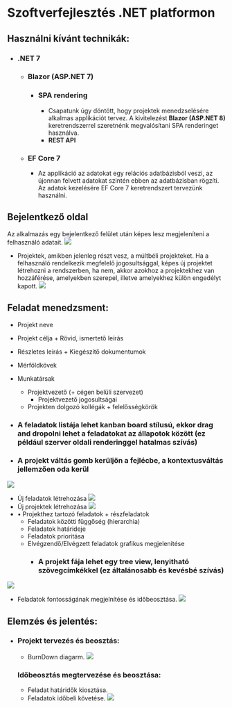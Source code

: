 # Szoftverfejlesztés .NET platformon

## Használni kívánt technikák:
* ### .NET 7
    * ### Blazor (ASP.NET 7)
        * ### SPA rendering
            * Csapatunk úgy döntött, hogy projektek menedzselésére alkalmas applikációt tervez. A kivitelezést **Blazor (ASP.NET 8)** keretrendszerrel szeretnénk megvalósítani SPA renderinget használva.
            * **REST API**

    * ### EF Core 7
        * Az applikáció az adatokat egy relációs adatbázisból veszi, az újonnan felvett adatokat szintén ebben az adatbázisban rögzíti. Az adatok kezelésére EF Core 7 keretrendszert tervezünk használni. 

## Bejelentkező oldal
Az alkalmazás egy bejelentkező felület után képes lesz megjeleníteni a felhasználó adatait.
![](WireFrames/Login.png)
* Projektek, amikben jelenleg részt vesz, a múltbéli projekteket.
Ha a felhasználó rendelkezik megfelelő jogosultsággal, képes új projektet létrehozni a rendszerben, ha nem, akkor azokhoz a projektekhez van hozzáférése, amelyekben szerepel, illetve amelyekhez külön engedélyt kapott. 
![](WireFrames/UserPage.png)

## Feladat menedzsment:
* Projekt neve
* Projekt célja + Rövid, ismertető leírás
* Részletes leírás + Kiegészítő dokumentumok
* Mérföldkövek
* Munkatársak
    * Projektvezető (+ cégen belüli szervezet)
        * Projektvezető jogosultságai
    * Projekten dolgozó kollégák + felelősségkörök

* ### **A feladatok listája lehet kanban board stílusú, ekkor drag and dropolni lehet a feladatokat az állapotok között (ez például szerver oldali renderinggel hatalmas szívás)**
* ### **A projekt váltás gomb kerüljön a fejlécbe, a kontextusváltás jellemzően oda kerül**
![](WireFrames/Tasks.png)
* Új feladatok létrehozása
![](WireFrames/Task.png)
* Új projektek létrehozása
![](WireFrames/NewProject.png)
* •	Projekthez tartozó feladatok + részfeladatok
    * Feladatok közötti függőség (hierarchia)
    * Feladatok határideje
    * Feladatok prioritása
    * Elvégzendő/Elvégzett feladatok grafikus megjelenítése
        * ### **A projekt fája lehet egy tree view, lenyitható szövegcímkékkel (ez általánosabb és kevésbé szívás)**
![](WireFrames/ProjectTracking.png)
* Feladatok fontosságának megjelnítése és időbeosztása.
![](WireFrames/ProjectList.png)


## Elemzés és jelentés:
* ### Projekt tervezés és beosztás:
    * BurnDown diagarm.
    ![](WireFrames/BurnDownChart.png)

    ### Időbeosztás megtervezése és beosztása:
    * Feladat határidők kiosztása.
    * Feladatok időbeli követése.
    ![](WireFrames/TimeChart.png)
